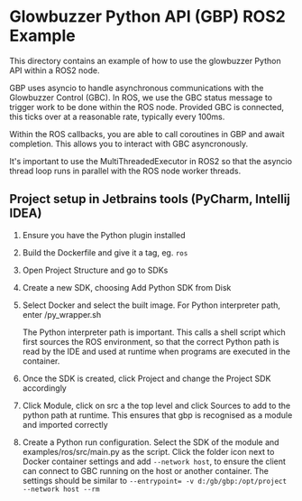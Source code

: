 # Glowbuzzer Python API (GBP) ROS2 Example

This directory contains an example of how to use the glowbuzzer Python API within a ROS2 node.

GBP uses asyncio to handle asynchronous communications with the Glowbuzzer Control (GBC). In ROS,
we use the GBC status message to trigger work to be done within the ROS node. Provided GBC is connected,
this ticks over at a reasonable rate, typically every 100ms.

Within the ROS callbacks, you are able to call coroutines in GBP and await completion. This allows you to
interact with GBC asyncronously.

It's important to use the MultiThreadedExecutor in ROS2 so that the asyncio thread loop runs in parallel with the ROS
node worker threads.

## Project setup in Jetbrains tools (PyCharm, Intellij IDEA)

1. Ensure you have the Python plugin installed
2. Build the Dockerfile and give it a tag, eg. `ros`
3. Open Project Structure and go to SDKs
4. Create a new SDK, choosing Add Python SDK from Disk
5. Select Docker and select the built image. For Python interpreter path, enter /py_wrapper.sh

   The Python interpreter path is important. This calls a shell script which first sources the ROS environment, so that
   the correct Python path is read by the IDE and used at runtime when programs are executed in the container.
6. Once the SDK is created, click Project and change the Project SDK accordingly
7. Click Module, click on src a the top level and click Sources to add to the python path at runtime. This ensures that
   gbp is recognised as a module and imported correctly
8. Create a Python run configuration. Select the SDK of the module and examples/ros/src/main.py as the script. Click the
   folder icon next to Docker container settings and add `--network host`, to ensure the client can connect to GBC
   running on the host or another container. The settings should be similar to
   `--entrypoint= -v d:/gb/gbp:/opt/project --network host --rm`

